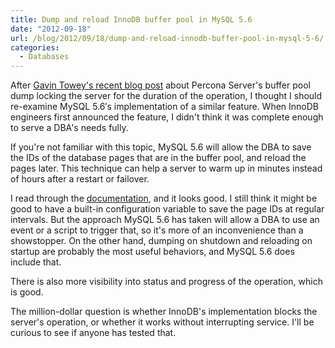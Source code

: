 ```yaml
---
title: Dump and reload InnoDB buffer pool in MySQL 5.6
date: "2012-09-18"
url: /blog/2012/09/18/dump-and-reload-innodb-buffer-pool-in-mysql-5-6/
categories:
  - Databases
---
```

After [Gavin Towey's recent blog post][1] about Percona Server's buffer pool dump locking the server for the duration of the operation, I thought I should re-examine MySQL 5.6&#8242;s implementation of a similar feature. When InnoDB engineers first announced the feature, I didn't think it was complete enough to serve a DBA's needs fully.

If you're not familiar with this topic, MySQL 5.6 will allow the DBA to save the IDs of the database pages that are in the buffer pool, and reload the pages later. This technique can help a server to warm up in minutes instead of hours after a restart or failover.

I read through the [documentation][2], and it looks good. I still think it might be good to have a built-in configuration variable to save the page IDs at regular intervals. But the approach MySQL 5.6 has taken will allow a DBA to use an event or a script to trigger that, so it's more of an inconvenience than a showstopper. On the other hand, dumping on shutdown and reloading on startup are probably the most useful behaviors, and MySQL 5.6 does include that.

There is also more visibility into status and progress of the operation, which is good.

The million-dollar question is whether InnoDB's implementation blocks the server's operation, or whether it works without interrupting service. I'll be curious to see if anyone has tested that.

 [1]: http://gtowey.blogspot.com/2012/09/how-to-shoot-yourself-in-foot-with.html
 [2]: http://dev.mysql.com/doc/refman/5.6/en/innodb-performance.html#innodb-preload-buffer-pool
